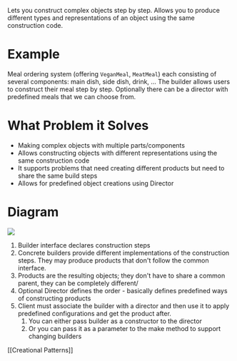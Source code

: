 Lets you construct complex objects step by step. Allows you to produce different types and representations of an object using the same construction code.

# Example
Meal ordering system (offering `VeganMeal`, `MeatMeal`) each consisting of several components: main dish, side dish, drink, ... The builder allows users to construct their meal step by step. Optionally there can be a director with predefined meals that we can choose from.

# What Problem it Solves
- Making complex objects with multiple parts/components
- Allows constructing objects with different representations using the same construction code
- It supports problems that need creating different products but need to share the same build steps
- Allows for predefined object creations using Director

# Diagram

![](https://i.imgur.com/em7Ytlc.png)
1. Builder interface declares construction steps
2. Concrete builders provide different implementations of the construction steps. They may produce products that don't follow the common interface.
3. Products are the resulting objects; they don't have to share a common parent, they can be completely different/
4. Optional Director defines the order - basically defines predefined ways of constructing products
5. Client must associate the builder with a director and then use it to apply predefined configurations and get the product after.
	1. You can either pass builder as a constructor to the director
	2. Or you can pass it as a parameter to the make method to support changing builders

[[Creational Patterns]]